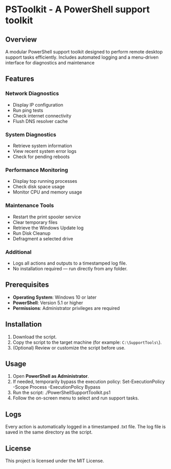 # PSToolkit - A PowerShell support toolkit

## Overview

A modular PowerShell support toolkit designed to perform remote desktop support tasks efficiently. Includes automated logging and a menu-driven interface for diagnostics and maintenance

## Features

### Network Diagnostics
- Display IP configuration
- Run ping tests
- Check internet connectivity
- Flush DNS resolver cache

### System Diagnostics
- Retrieve system information
- View recent system error logs
- Check for pending reboots

### Performance Monitoring
- Display top running processes
- Check disk space usage
- Monitor CPU and memory usage

### Maintenance Tools
- Restart the print spooler service
- Clear temporary files
- Retrieve the Windows Update log
- Run Disk Cleanup
- Defragment a selected drive

### Additional
- Logs all actions and outputs to a timestamped log file.
- No installation required — run directly from any folder.

## Prerequisites

- **Operating System**: Windows 10 or later
- **PowerShell**: Version 5.1 or higher
- **Permissions**: Administrator privileges are required

## Installation

1. Download the script.
2. Copy the script to the target machine (for example: `C:\SupportTools\`).
3. (Optional) Review or customize the script before use.

## Usage

1. Open **PowerShell as Administrator**.
2. If needed, temporarily bypass the execution policy: Set-ExecutionPolicy -Scope Process -ExecutionPolicy Bypass
3. Run the script: ./PowerShellSupportToolkit.ps1
4. Follow the on-screen menu to select and run support tasks.

## Logs

Every action is automatically logged in a timestamped .txt file. The log file is saved in the same directory as the script.

## License

This project is licensed under the MIT License.
